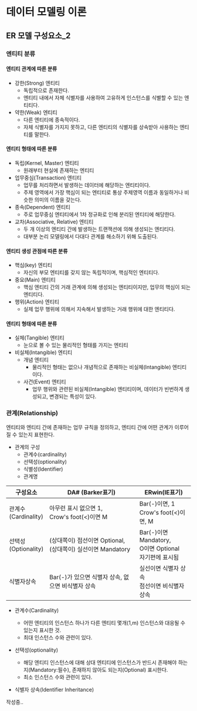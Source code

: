 # 데이터 모델링 이론

## ER 모델 구성요소_2


### 엔티티 분류

#### 엔티티 관계에 따른 분류
* 강한(Strong) 엔티티
  * 독립적으로 존재한다.
  * 엔티티 내에서 자체 식별자를 사용하여 고유하게 인스턴스를 식별할 수 있는 엔티티다.
* 약한(Weak) 엔티티
  * 다른 엔티티에 종속적이다.
  * 자체 식별자를 가지지 못하고, 다른 엔티티의 식별자를 상속받아 사용하는 엔티티를 말한다.
  
#### 엔티티 형태에 따른 분류
* 독립(Kernel, Master) 엔티티 
  * 원래부터 현실에 존재하는 엔티티
* 업무중심(Transaction) 엔티티
  * 업무를 처리하면서 발생하는 데이터에 해당하는 엔티티이다.
  * 주제 영역에서 가장 핵심이 되는 엔티티로 통상 주제영역 이름과 동일하거나 비슷한 의미의 이름을 갖는다.
* 종속(Dependent) 엔티티
  * 주로 업무중심 엔티티에서 1차 정규화로 인해 분리된 엔티티에 해당한다.
* 교차(Associative, Relative) 엔티티 
  * 두 개 이상의 엔티티 간에 발생하는 트랜잭션에 의해 생성되는 엔티티다.
  * 대부분 논리 모델링에서 다대다 관계를 해소하기 위해 도출된다.
  
#### 엔티티 생성 관점에 따른 분류
* 핵심(key) 엔티티 
  * 자신의 부모 엔티티를 갖지 않는 독립적이며, 핵심적인 엔티티다.
* 중요(Main) 엔티티
  * 핵심 엔티티 간의 거래 관계에 의해 생성되는 엔티티이지만, 업무의 핵심이 되는 엔티티다.
* 행위(Action) 엔티티
  * 실제 업무 행위에 의해서 지속해서 발생하는 거래 행위에 대한 엔티티다.
  
#### 엔티티 형태에 따른 분류
* 실체(Tangible) 엔티티
  * 눈으로 볼 수 있는 물리적인 형태를 가지는 엔티티
* 비실체(Intangible) 엔티티
  * 개념 엔티티
    * 물리적인 형태는 없으나 개념적으로 존재하는 비실체(Intangible) 엔티티이다.
  * 사건(Event) 엔티티
    * 업무 행위와 관련된 비실체(Intangible) 엔티티이며, 데이터가 빈번하게 생성되고, 변경되는 특성이 있다.
    
    

### 관계(Relationship) 
엔티티와 엔티티 간에 존재하는 업무 규칙을 정의하고, 엔티티 간에 어떤 관계가 이루어질 수 있는지 표현한다.

* 관계의 구성
  * 관계수(cardinality)
  * 선택성(optionality)
  * 식별성(Identifier)
  * 관계명
  
|구성요소|DA# (Barker표기) | ERwin(IE표기)|
|-|-|-|
|관계수<br>(Cardinality)|아무런 표시 없으면 1, <br> Crow's foot(<)이면 M|Bar(-)이면, 1 <br> Crow's foot(<)이면, M|
|선택성<br>(Optionality)|(상대쪽이) 점선이면 Optional,<br>(상대쪽이) 실선이면 Mandatory|Bar(-)이면 Mandatory, <br> O이면 Optional<br> 자기편에 표시됨|
|식별자상속|Bar(-)가 있으면 식별자 상속, 없으면 비식별자 상속|실선이면 식별자 상속<br>점선이면 비식별자 상속|

* 관계수(Cardinality) 
  * 어떤 엔티티의 인스턴스 하나가 다른 엔티티 몇개(1,m) 인스턴스와 대응될 수 있는지 표시한 것.
  * 최대 인스턴스 수와 관련이 있다.
  

* 선택성(optionality) 
  * 해당 엔티티 인스턴스에 대해 상대 엔티티에 인스턴스가 반드시 존재해야 하는지(Mandatory:필수), 존재하지 않아도 되는지(Optional) 표시한다.
  * 최소 인스턴스 수와 관련이 있다.
* 식별자 상속(Identifier Inheritance)

작성중..
  
